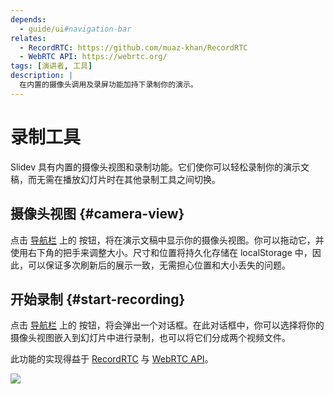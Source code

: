 ```yaml
---
depends:
  - guide/ui#navigation-bar
relates:
  - RecordRTC: https://github.com/muaz-khan/RecordRTC
  - WebRTC API: https://webrtc.org/
tags: [演讲者, 工具]
description: |
  在内置的摄像头调用及录屏功能加持下录制你的演示。
---
```


# 录制工具

Slidev 具有内置的摄像头视图和录制功能。它们使你可以轻松录制你的演示文稿，而无需在播放幻灯片时在其他录制工具之间切换。

## 摄像头视图 {#camera-view}

点击 [导航栏](../guide/ui#navigation-bar) 上的 <carbon-user-avatar class="inline-icon-btn"/> 按钮，将在演示文稿中显示你的摄像头视图。你可以拖动它，并使用右下角的把手来调整大小。尺寸和位置将持久化存储在 localStorage 中，因此，可以保证多次刷新后的展示一致，无需担心位置和大小丢失的问题。

<TheTweet id="1395006771027120133" />

## 开始录制 {#start-recording}

点击 [导航栏](../guide/ui#navigation-bar) 上的 <carbon-video class="inline-icon-btn"/> 按钮，将会弹出一个对话框。在此对话框中，你可以选择将你的摄像头视图嵌入到幻灯片中进行录制，也可以将它们分成两个视频文件。

此功能的实现得益于 [RecordRTC](https://github.com/muaz-khan/RecordRTC) 与 [WebRTC API](https://webrtc.org/)。

![](/screenshots/recording.png)
